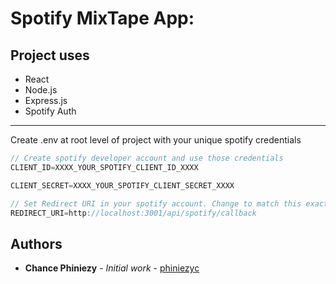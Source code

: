 # Spotify MixTape App:

## Project uses

* React
* Node.js
* Express.js
* Spotify Auth

___
Create .env at root level of project with your unique spotify credentials

```javascript
// Create spotify developer account and use those credentials
CLIENT_ID=XXXX_YOUR_SPOTIFY_CLIENT_ID_XXXX

CLIENT_SECRET=XXXX_YOUR_SPOTIFY_CLIENT_SECRET_XXXX

// Set Redirect URI in your spotify account. Change to match this exact URI
REDIRECT_URI=http://localhost:3001/api/spotify/callback
```
## Authors
* **Chance Phiniezy** - *Initial work* - [phiniezyc](https://github.com/phiniezyc)
